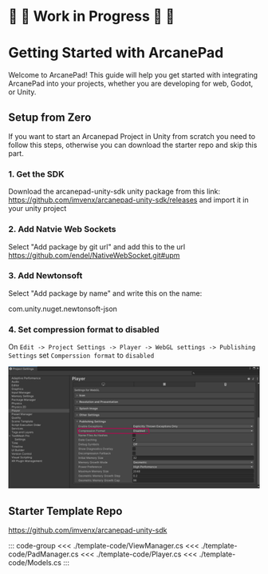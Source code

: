 # 🚧 👷 Work in Progress 👷 🚧
##
# Getting Started with ArcanePad

Welcome to ArcanePad! This guide will help you get started with integrating ArcanePad into your projects, whether you are developing for web, Godot, or Unity.

## Setup from Zero

If you want to start an Arcanepad Project in Unity from scratch you need to follow this steps, otherwise you can download the starter repo and skip this part.

### 1. Get the SDK
Download the arcanepad-unity-sdk unity package from this link: https://github.com/imvenx/arcanepad-unity-sdk/releases and import it in your unity project

### 2. Add Natvie Web Sockets
Select "Add package by git url" and add this to the url
https://github.com/endel/NativeWebSocket.git#upm

### 3. Add Newtonsoft
Select "Add package by name" and write this on the name:

com.unity.nuget.newtonsoft-json

### 4. Set compression format to disabled
On `Edit -> Project Settings -> Player -> WebGL settings -> Publishing Settings` set `Comperssion format` to `disabled` 

<img src="./comperssion-format.png" />


## Starter Template Repo

https://github.com/imvenx/arcanepad-unity-sdk

::: code-group
<<< ./template-code/ViewManager.cs
<<< ./template-code/PadManager.cs
<<< ./template-code/Player.cs
<<< ./template-code/Models.cs
:::